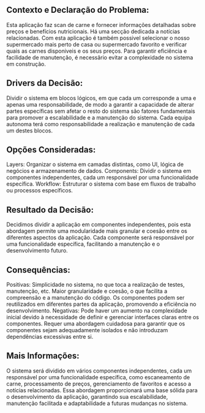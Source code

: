 ## Contexto e Declaração do Problema:
Esta aplicação faz scan de carne e fornecer informações detalhadas sobre preços e
benefícios nutricionais. Há uma secção dedicada a notícias relacionadas. Com esta aplicação é também possivel selecionar o nosso supermercado mais perto de casa ou supermercado favorito e verificar quais as carnes disponiveis e os seus preços.
Para garantir eficiência e facilidade de manutenção, é necessãrio evitar a complexidade no sistema em construção.

## Drivers da Decisão:
Dividir o sistema em blocos lógicos, em que cada um corresponde a uma e apenas uma responsabilidade, de modo a garantir a capacidade de alterar partes específicas
sem afetar o resto do sistema são fatores fundamentais para promover a escalabilidade e a manutenção do sistema.
Cada equipa autonoma terá como responsabilidade a realização e manutenção de cada um destes blocos.

## Opções Consideradas:

Layers: Organizar o sistema em camadas distintas, como UI, lógica de negócios e armazenamento de dados.
Components: Dividir o sistema em componentes independentes, cada um responsável por uma funcionalidade específica.
Workflow: Estruturar o sistema com base em fluxos de trabalho ou processos específicos.

## Resultado da Decisão:
Decidimos dividir a aplicação em componentes independentes,
pois esta abordagem permite uma modularidade mais granular e coesão entre os diferentes aspectos da aplicação. 
Cada componente será responsável por uma funcionalidade específica, facilitando a manutenção e o desenvolvimento futuro.

## Consequências:

Positivas:
Simplicidade no sistema, no que toca a realização de testes, manutenção, etc.
Maior granularidade e coesão, o que facilita a compreensão e a manutenção do código.
Os componentes podem ser reutilizados em diferentes partes da aplicação, promovendo a eficiência no desenvolvimento.
Negativas:
Pode haver um aumento na complexidade inicial devido à necessidade de definir e gerenciar interfaces claras entre os componentes.
Requer uma abordagem cuidadosa para garantir que os componentes sejam adequadamente isolados e não introduzam dependências excessivas entre si.


## Mais Informações:
O sistema será dividido em vários componentes independentes, cada um responsável por uma funcionalidade específica, como escaneamento de carne, processamento de preços, gerenciamento de favoritos e acesso a notícias relacionadas. Essa abordagem proporcionará uma base sólida para o desenvolvimento da aplicação, garantindo sua escalabilidade, manutenção facilitada e adaptabilidade a futuras mudanças no sistema.
